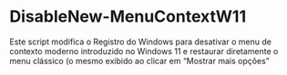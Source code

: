 # DisableNew-MenuContextW11
Este script modifica o Registro do Windows para desativar o menu de contexto moderno introduzido no Windows 11 e restaurar diretamente o menu clássico (o mesmo exibido ao clicar em “Mostrar mais opções”
